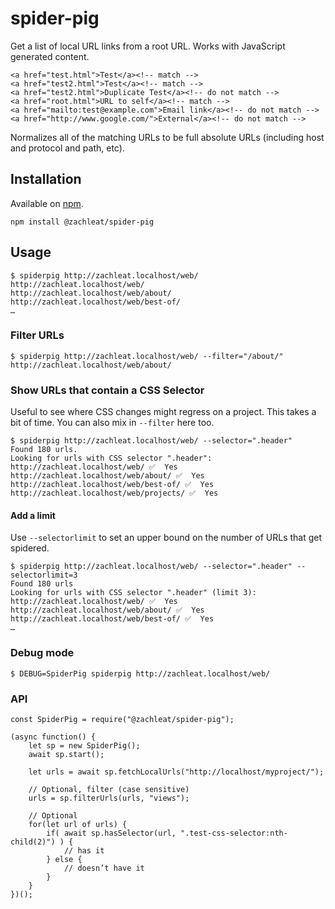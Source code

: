 # spider-pig

Get a list of local URL links from a root URL. Works with JavaScript generated content.

```
<a href="test.html">Test</a><!-- match -->
<a href="test2.html">Test</a><!-- match -->
<a href="test2.html">Duplicate Test</a><!-- do not match -->
<a href="root.html">URL to self</a><!-- match -->
<a href="mailto:test@example.com">Email link</a><!-- do not match -->
<a href="http://www.google.com/">External</a><!-- do not match -->
```

Normalizes all of the matching URLs to be full absolute URLs (including host and protocol and path, etc).

## Installation

Available on [npm](https://www.npmjs.com/package/@zachleat/spider-pig).

```
npm install @zachleat/spider-pig
```

## Usage

```
$ spiderpig http://zachleat.localhost/web/
http://zachleat.localhost/web/
http://zachleat.localhost/web/about/
http://zachleat.localhost/web/best-of/
…
```

### Filter URLs

```
$ spiderpig http://zachleat.localhost/web/ --filter="/about/"
http://zachleat.localhost/web/about/
```

### Show URLs that contain a CSS Selector

Useful to see where CSS changes might regress on a project. This takes a bit of time. You can also mix in `--filter` here too.

```
$ spiderpig http://zachleat.localhost/web/ --selector=".header"
Found 180 urls.
Looking for urls with CSS selector ".header":
http://zachleat.localhost/web/ ✅  Yes
http://zachleat.localhost/web/about/ ✅  Yes
http://zachleat.localhost/web/best-of/ ✅  Yes
http://zachleat.localhost/web/projects/ ✅  Yes
```

#### Add a limit

Use `--selectorlimit` to set an upper bound on the number of URLs that get spidered.

```
$ spiderpig http://zachleat.localhost/web/ --selector=".header" --selectorlimit=3
Found 180 urls
Looking for urls with CSS selector ".header" (limit 3):
http://zachleat.localhost/web/ ✅  Yes
http://zachleat.localhost/web/about/ ✅  Yes
http://zachleat.localhost/web/best-of/ ✅  Yes
…
```

### Debug mode

```
$ DEBUG=SpiderPig spiderpig http://zachleat.localhost/web/
```

### API

```
const SpiderPig = require("@zachleat/spider-pig");

(async function() {
	let sp = new SpiderPig();
	await sp.start();

	let urls = await sp.fetchLocalUrls("http://localhost/myproject/");

	// Optional, filter (case sensitive)
	urls = sp.filterUrls(urls, "views");

	// Optional
	for(let url of urls) {
		if( await sp.hasSelector(url, ".test-css-selector:nth-child(2)") ) {
			// has it
		} else {
			// doesn’t have it
		}
	}
})();
```